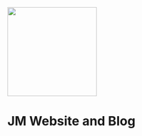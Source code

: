 <img height="200px" width="auto" src="https://jayamishra.com/assets/images/logo.png"></img>
<br>
# JM Website and Blog
